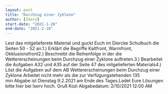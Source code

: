 ```yaml
---
layout: post
title: "Durchzug einer Zyklone"
author: [IServ]
start-date: "2021-1-26"
end-date: "2021-2-10"
---
```

Lest das mitgelieferete Material und guckt Euch im Diercke Schulbuch die Seiten 50 - 52 an.1.) Erklärt die Begriffe Kaltfront, Warmfront, Okklusionsfront2.) Beschreibt die Reihenfolge in der die Wettererscheinungen beim Durchzug einer Zyklone auftreten.3.) Bearbeitet die Aufgaben A32 und A35 auf der Seite 47 des mitgelieferten Materials4.) Löst die Aufgaben auf dem AB Wettererscheinungen beim Durchzug einer Zyklone Arbeitet nicht mehr als die zur Verfügungstehenden 135 min Abgabe ist Dienstag 9.2.2021 am Ende des Tages.Ladet Eure Lösungen bitte hier bei Iserv hoch. Gruß Kozi
Abgabedatum: 2/10/2021 12:00 AM